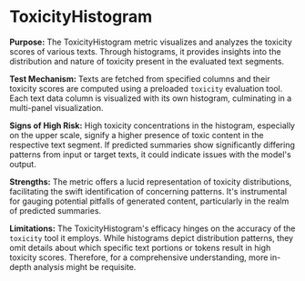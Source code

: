 # ToxicityHistogram

**Purpose:**
The ToxicityHistogram metric visualizes and analyzes the toxicity scores of various texts. Through histograms, it
provides insights into the distribution and nature of toxicity present in the evaluated text segments.

**Test Mechanism:**
Texts are fetched from specified columns and their toxicity scores are computed using a preloaded `toxicity`
evaluation tool. Each text data column is visualized with its own histogram, culminating in a multi-panel
visualization.

**Signs of High Risk:**
High toxicity concentrations in the histogram, especially on the upper scale, signify a higher presence of toxic
content in the respective text segment. If predicted summaries show significantly differing patterns from input or
target texts, it could indicate issues with the model's output.

**Strengths:**
The metric offers a lucid representation of toxicity distributions, facilitating the swift identification of
concerning patterns. It's instrumental for gauging potential pitfalls of generated content, particularly in the
realm of predicted summaries.

**Limitations:**
The ToxicityHistogram's efficacy hinges on the accuracy of the `toxicity` tool it employs. While histograms depict
distribution patterns, they omit details about which specific text portions or tokens result in high toxicity
scores. Therefore, for a comprehensive understanding, more in-depth analysis might be requisite.